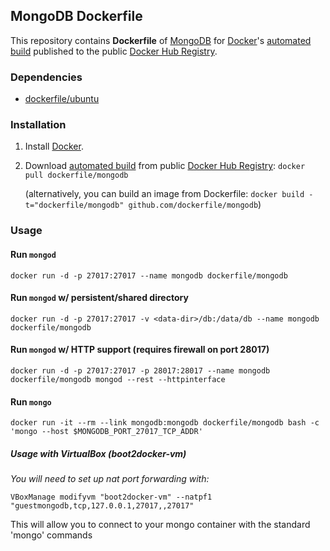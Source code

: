 ## MongoDB Dockerfile


This repository contains **Dockerfile** of [MongoDB](http://www.mongodb.org/) for [Docker](https://www.docker.com/)'s [automated build](https://registry.hub.docker.com/u/dockerfile/mongodb/) published to the public [Docker Hub Registry](https://registry.hub.docker.com/).


### Dependencies

* [dockerfile/ubuntu](http://dockerfile.github.io/#/ubuntu)


### Installation

1. Install [Docker](https://www.docker.com/).

2. Download [automated build](https://registry.hub.docker.com/u/dockerfile/mongodb/) from public [Docker Hub Registry](https://registry.hub.docker.com/): `docker pull dockerfile/mongodb`

   (alternatively, you can build an image from Dockerfile: `docker build -t="dockerfile/mongodb" github.com/dockerfile/mongodb`)


### Usage

#### Run `mongod`

    docker run -d -p 27017:27017 --name mongodb dockerfile/mongodb

#### Run `mongod` w/ persistent/shared directory

    docker run -d -p 27017:27017 -v <data-dir>/db:/data/db --name mongodb dockerfile/mongodb

#### Run `mongod` w/ HTTP support (requires firewall on port 28017)

    docker run -d -p 27017:27017 -p 28017:28017 --name mongodb dockerfile/mongodb mongod --rest --httpinterface

#### Run `mongo`
    
    docker run -it --rm --link mongodb:mongodb dockerfile/mongodb bash -c 'mongo --host $MONGODB_PORT_27017_TCP_ADDR'

##### Usage with VirtualBox (boot2docker-vm)

_You will need to set up nat port forwarding with:_  

    VBoxManage modifyvm "boot2docker-vm" --natpf1 "guestmongodb,tcp,127.0.0.1,27017,,27017"  
    
This will allow you to connect to your mongo container with the standard 'mongo' commands  
